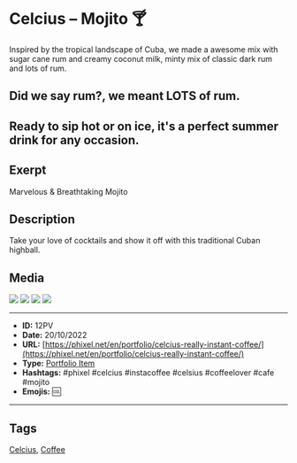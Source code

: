 # Celcius – Mojito 🍸
Inspired by the tropical landscape of Cuba, we made a awesome mix with sugar cane rum and creamy coconut milk, minty mix of classic dark rum and lots of rum.

## Did we say rum?, we meant LOTS of rum.

Ready to sip hot or on ice, it's a perfect summer drink for any occasion.
------------
## Exerpt
Marvelous & Breathtaking Mojito
## Description
Take your love of cocktails and show it off with this traditional Cuban highball.
## Media
<img src="media/e4126fe9/mojito.gltf">
<img src="media/0d4f1289/mojito.jpg">
<img src="media/10c81577/mojito.png">
<img src="media/39af3b02/mojito.png">

------------
- **ID:** 12PV
- **Date:** 20/10/2022
- **URL:** [https://phixel.net/en/portfolio/celcius-really-instant-coffee/](https://phixel.net/en/portfolio/celcius-really-instant-coffee/)
- **Type:** [Portfolio Item](#portfolio-item)
- **Hashtags:** #phixel #celcius #instacoffee #celsius #coffeelover #cafe #mojito
- **Emojis:** 🆒

------------
## Tags
[Celcius](#Celcius), [Coffee](#Coffee)
